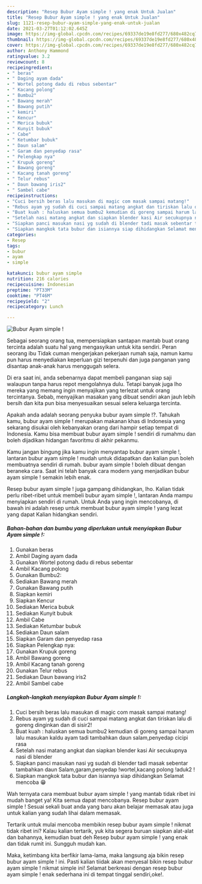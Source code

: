```yaml
---
description: "Resep Bubur Ayam simple ! yang enak Untuk Jualan"
title: "Resep Bubur Ayam simple ! yang enak Untuk Jualan"
slug: 1121-resep-bubur-ayam-simple-yang-enak-untuk-jualan
date: 2021-03-27T01:12:02.645Z
image: https://img-global.cpcdn.com/recipes/69337de19e8fd277/680x482cq70/bubur-ayam-simple-foto-resep-utama.jpg
thumbnail: https://img-global.cpcdn.com/recipes/69337de19e8fd277/680x482cq70/bubur-ayam-simple-foto-resep-utama.jpg
cover: https://img-global.cpcdn.com/recipes/69337de19e8fd277/680x482cq70/bubur-ayam-simple-foto-resep-utama.jpg
author: Anthony Hammond
ratingvalue: 3.2
reviewcount: 8
recipeingredient:
- " beras"
- " Daging ayam dada"
- " Wortel potong dadu di rebus sebentar"
- " Kacang polong"
- " Bumbu2"
- " Bawang merah"
- " Bawang putih"
- " kemiri"
- " Kencur"
- " Merica bubuk"
- " Kunyit bubuk"
- " Cabe"
- " Ketumbar bubuk"
- " Daun salam"
- " Garam dan penyedap rasa"
- " Pelengkap nya"
- " Krupuk goreng"
- " Bawang goreng"
- " Kacang tanah goreng"
- " Telur rebus"
- " Daun bawang iris2"
- " Sambel cabe"
recipeinstructions:
- "Cuci bersih beras lalu masukan di magic com masak sampai matang!"
- "Rebus ayam yg sudah di cuci sampai matang angkat dan tiriskan lalu di goreng dinginkan dan di sisir2!"
- "Buat kuah : haluskan semua bumbu2 kemudian di goreng sampai harum lalu masukan kaldu ayam tadi tambahkan daun salam,penyedap cicipi rasa"
- "Setelah nasi matang angkat dan siapkan blender kasi Air secukupnya nasi di blender"
- "Siapkan panci masukan nasi yg sudah di blender tadi masak sebentar tambahkan daun Salam,garam,penyedap !wortel,kacang polong !aduk2 !"
- "Siapkan mangkok tata bubur dan isiannya siap dihidangkan Selamat mencoba 😁"
categories:
- Resep
tags:
- bubur
- ayam
- simple

katakunci: bubur ayam simple 
nutrition: 216 calories
recipecuisine: Indonesian
preptime: "PT33M"
cooktime: "PT46M"
recipeyield: "2"
recipecategory: Lunch

---
```



![Bubur Ayam simple !](https://img-global.cpcdn.com/recipes/69337de19e8fd277/680x482cq70/bubur-ayam-simple-foto-resep-utama.jpg)

Sebagai seorang orang tua, mempersiapkan santapan mantab buat orang tercinta adalah suatu hal yang mengasyikan untuk kita sendiri. Peran seorang ibu Tidak cuman mengerjakan pekerjaan rumah saja, namun kamu pun harus menyediakan keperluan gizi terpenuhi dan juga panganan yang disantap anak-anak harus menggugah selera.

Di era  saat ini, anda sebenarnya dapat membeli panganan siap saji walaupun tanpa harus repot mengolahnya dulu. Tetapi banyak juga lho mereka yang memang ingin menyajikan yang terlezat untuk orang tercintanya. Sebab, menyajikan masakan yang dibuat sendiri akan jauh lebih bersih dan kita pun bisa menyesuaikan sesuai selera keluarga tercinta. 



Apakah anda adalah seorang penyuka bubur ayam simple !?. Tahukah kamu, bubur ayam simple ! merupakan makanan khas di Indonesia yang sekarang disukai oleh kebanyakan orang dari hampir setiap tempat di Indonesia. Kamu bisa membuat bubur ayam simple ! sendiri di rumahmu dan boleh dijadikan hidangan favoritmu di akhir pekanmu.

Kamu jangan bingung jika kamu ingin menyantap bubur ayam simple !, lantaran bubur ayam simple ! mudah untuk didapatkan dan kalian pun boleh membuatnya sendiri di rumah. bubur ayam simple ! boleh dibuat dengan beraneka cara. Saat ini telah banyak cara modern yang menjadikan bubur ayam simple ! semakin lebih enak.

Resep bubur ayam simple ! juga gampang dihidangkan, lho. Kalian tidak perlu ribet-ribet untuk membeli bubur ayam simple !, lantaran Anda mampu menyiapkan sendiri di rumah. Untuk Anda yang ingin mencobanya, di bawah ini adalah resep untuk membuat bubur ayam simple ! yang lezat yang dapat Kalian hidangkan sendiri.

<!--inarticleads1-->

##### Bahan-bahan dan bumbu yang diperlukan untuk menyiapkan Bubur Ayam simple !:

1. Gunakan  beras
1. Ambil  Daging ayam dada
1. Gunakan  Wortel potong dadu di rebus sebentar
1. Ambil  Kacang polong
1. Gunakan  Bumbu2:
1. Sediakan  Bawang merah
1. Gunakan  Bawang putih
1. Siapkan  kemiri
1. Siapkan  Kencur
1. Sediakan  Merica bubuk
1. Sediakan  Kunyit bubuk
1. Ambil  Cabe
1. Sediakan  Ketumbar bubuk
1. Sediakan  Daun salam
1. Siapkan  Garam dan penyedap rasa
1. Siapkan  Pelengkap nya:
1. Gunakan  Krupuk goreng
1. Ambil  Bawang goreng
1. Ambil  Kacang tanah goreng
1. Gunakan  Telur rebus
1. Sediakan  Daun bawang iris2
1. Ambil  Sambel cabe




<!--inarticleads2-->

##### Langkah-langkah menyiapkan Bubur Ayam simple !:

1. Cuci bersih beras lalu masukan di magic com masak sampai matang!
1. Rebus ayam yg sudah di cuci sampai matang angkat dan tiriskan lalu di goreng dinginkan dan di sisir2!
1. Buat kuah : haluskan semua bumbu2 kemudian di goreng sampai harum lalu masukan kaldu ayam tadi tambahkan daun salam,penyedap cicipi rasa
1. Setelah nasi matang angkat dan siapkan blender kasi Air secukupnya nasi di blender
1. Siapkan panci masukan nasi yg sudah di blender tadi masak sebentar tambahkan daun Salam,garam,penyedap !wortel,kacang polong !aduk2 !
1. Siapkan mangkok tata bubur dan isiannya siap dihidangkan Selamat mencoba 😁




Wah ternyata cara membuat bubur ayam simple ! yang mantab tidak ribet ini mudah banget ya! Kita semua dapat mencobanya. Resep bubur ayam simple ! Sesuai sekali buat anda yang baru akan belajar memasak atau juga untuk kalian yang sudah lihai dalam memasak.

Tertarik untuk mulai mencoba membikin resep bubur ayam simple ! nikmat tidak ribet ini? Kalau kalian tertarik, yuk kita segera buruan siapkan alat-alat dan bahannya, kemudian buat deh Resep bubur ayam simple ! yang enak dan tidak rumit ini. Sungguh mudah kan. 

Maka, ketimbang kita berfikir lama-lama, maka langsung aja bikin resep bubur ayam simple ! ini. Pasti kalian tiidak akan menyesal bikin resep bubur ayam simple ! nikmat simple ini! Selamat berkreasi dengan resep bubur ayam simple ! enak sederhana ini di tempat tinggal sendiri,oke!.

